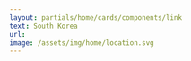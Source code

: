 ```yaml
---
layout: partials/home/cards/components/link
text: South Korea
url:
image: /assets/img/home/location.svg
---
```


